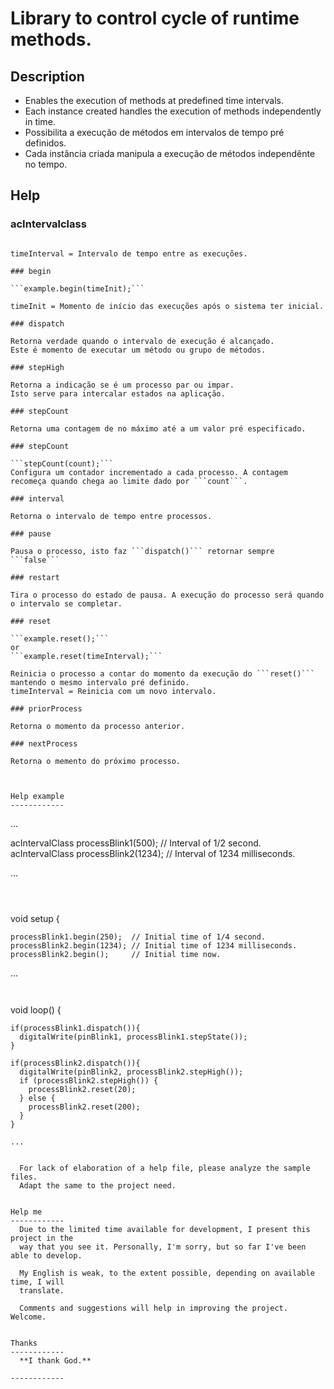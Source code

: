 
# Library to control cycle of runtime methods.

Description
------------
* Enables the execution of methods at predefined time intervals.
* Each instance created handles the execution of methods independently in time.
* Possibilita a execução de métodos em intervalos de tempo pré definidos.
* Cada instância criada manipula a execução de métodos independênte no tempo.


Help
------------

### acIntervalclass

  ```acIntervalclass example(timeInterval);

  timeInterval = Intervalo de tempo entre as execuções.    

### begin

  ```example.begin(timeInit);```    

  timeInit = Momento de início das execuções após o sistema ter inicial.

### dispatch

  Retorna verdade quando o intervalo de execução é alcançado.    
  Este é momento de executar um método ou grupo de métodos.

### stepHigh

  Retorna a indicação se é um processo par ou impar.    
  Isto serve para intercalar estados na aplicação.

### stepCount

  Retorna uma contagem de no máximo até a um valor pré especificado.

### stepCount

  ```stepCount(count);```    
  Configura um contador incrementado a cada processo. A contagem recomeça quando chega ao limite dado por ```count```.

### interval

  Retorna o intervalo de tempo entre processos.

### pause

  Pausa o processo, isto faz ```dispatch()``` retornar sempre ```false```

### restart

  Tira o processo do estado de pausa. A execução do processo será quando o intervalo se completar.

### reset

  ```example.reset();```    
  or    
  ```example.reset(timeInterval);```    

  Reinicia o processo a contar do momento da execução do ```reset()``` mantendo o mesmo intervalo pré definido.    
  timeInterval = Reinicia com um novo intervalo.

### priorProcess

  Retorna o momento da processo anterior.

### nextProcess

  Retorna o memento do próximo processo.



Help example
------------

```
  ...

  acIntervalClass processBlink1(500);  // Interval of 1/2 second.
  acIntervalClass processBlink2(1234); // Interval of 1234 milliseconds.

  ...
```
 
 
```
  void setup {

    processBlink1.begin(250);  // Initial time of 1/4 second.
    processBlink2.begin(1234); // Initial time of 1234 milliseconds.
    processBlink2.begin();     // Initial time now.

  ...
```


```
  void loop() {

    if(processBlink1.dispatch()){
      digitalWrite(pinBlink1, processBlink1.stepState());
    }

    if(processBlink2.dispatch()){
      digitalWrite(pinBlink2, processBlink2.stepHigh());
      if (processBlink2.stepHigh()) {
        processBlink2.reset(20);
      } else {
        processBlink2.reset(200);
      }
    }

    ...
```

  For lack of elaboration of a help file, please analyze the sample files.
  Adapt the same to the project need.


Help me
------------
  Due to the limited time available for development, I present this project in the
  way that you see it. Personally, I'm sorry, but so far I've been able to develop.
  
  My English is weak, to the extent possible, depending on available time, I will
  translate.
  
  Comments and suggestions will help in improving the project. Welcome.


Thanks
------------
  **I thank God.**
  
------------
